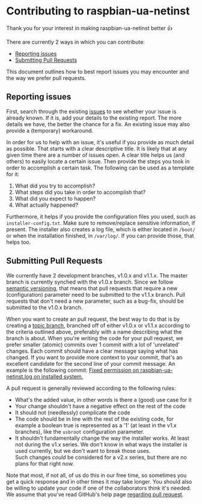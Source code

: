 # Contributing to raspbian-ua-netinst

Thank you for your interest in making raspbian-ua-netinst better :+1:

There are currently 2 ways in which you can contribute:
- [Reporting issues](#reporting-issues)
- [Submitting Pull Requests](#submitting-pull-requests)

This document outlines how to best report issues you may encounter and the way we prefer pull requests.

## Reporting issues
First, search through the existing [issues](https://github.com/debian-pi/raspbian-ua-netinst/issues) to see whether your issue is already known. If it is, add your details to the existing report. The more details we have, the better the chance for a fix. 
An existing issue may also provide a (temporary) workaround.

In order for us to help with an issue, it's useful if you provide as much detail as possible.
That starts with a clear descriptive title. It is likely that at any given time there are a number of issues open. A clear title helps us (and others) to easily locate a certain issue.
Then provide the steps you took in order to accomplish a certain task. The following can be used as a template for it:

1. What did you try to accomplish?
2. What steps did you take in order to accomplish that?
3. What did you expect to happen?
4. What actually happened?

Furthermore, it helps if you provide the configuration files you used, such as `installer-config.txt`. Make sure to remove/replace sensitive information, if present. The installer also creates a log file, which is either located in `/boot/` or when the installation finished, in `/var/log/`. If you can provide those, that helps too.

## Submitting Pull Requests
We currently have 2 development branches, v1.0.x and v1.1.x. 
The master branch is currently synched with the v1.0.x branch.
Since we follow [semantic versioning](http://semver.org/), that means that pull requests that require a new (configuration) parameter need to be submitted to the v1.1.x branch. Pull requests that don't need a new parameter, such as a bug-fix, should be submitted to the v1.0.x branch.

When you want to create an pull request, the best way to do that is by creating a [topic branch](https://github.com/dchelimsky/rspec/wiki/topic-branches), branched off of either v1.0.x or v1.1.x according to the criteria outlined above, preferably with a name describing what the branch is about. When you're writing the code for your pull request, we prefer smaller (atomic) commits over 1 commit with a lot of 'unrelated' changes. 
Each commit should have a clear message saying what has changed. If you want to provide more context to your commit, that's an excellent candidate for the second line of your commit message. 
An example is the following commit: [Fixed permission on raspbian-ua-netinst.log on installed system.](https://github.com/debian-pi/raspbian-ua-netinst/commit/ba7f975175decd92d0e11b910a1eef25e112fb1b)

A pull request is generally reviewed according to the following rules:

- What's the added value, in other words is there a (good) use case for it
- Your change shouldn't have a negative effect on the rest of the code
- It should not (needlessly) complicate the code
- The code should be in line with the rest of the existing code, for example a boolean true is represented as a '1' (at least in the v1.x branches), like the `usbroot` configuration parameter.
- It shouldn't fundamentally change the way the installer works. At least not during the v1.x series. We don't know in what ways the installer is used currently, but we don't want to break those uses.  
Such changes *could* be considered for a v2.x series, but there are no plans for that right now.

Note that most, if not all, of us do this in our free time, so sometimes you get a quick response and in other times it may take longer. You should also be willing to update your code if one of the collaborators think it's needed. 
We assume that you've read GitHub's help page [regarding pull request](https://help.github.com/articles/using-pull-requests/).

